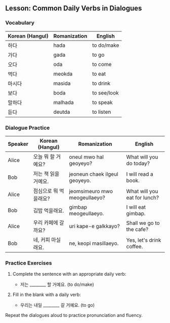 ## Lesson: Common Daily Verbs in Dialogues

### Vocabulary

| Korean (Hangul) | Romanization | English         |
|-----------------|--------------|-----------------|
| 하다            | hada         | to do/make      |
| 가다            | gada         | to go           |
| 오다            | oda          | to come         |
| 먹다            | meokda       | to eat          |
| 마시다          | masida       | to drink        |
| 보다            | boda         | to see/look     |
| 말하다          | malhada      | to speak        |
| 듣다            | deutda       | to listen       |

### Dialogue Practice

| Speaker | Korean (Hangul)                | Romanization                          | English                           |
|---------|--------------------------------|---------------------------------------|-----------------------------------|
| Alice   | 오늘 뭐 할 거예요?             | oneul mwo hal geoyeyo?                | What will you do today?           |
| Bob     | 저는 책 읽을 거예요.             | jeoneun chaek ilgeul geoyeyo.           | I will read a book.               |
| Alice   | 점심으로 뭐 먹을래요?            | jeomsimeuro mwo meogeullaeyo?           | What will you eat for lunch?      |
| Bob     | 김밥 먹을래요.                 | gimbap meogeullaeyo.                    | I will eat gimbap.                |
| Alice   | 우리 카페에 갈까요?             | uri kape-e galkkayo?                    | Shall we go to the cafe?          |
| Bob     | 네, 커피 마실래요.              | ne, keopi masillaeyo.                   | Yes, let's drink coffee.          |

### Practice Exercises

1. Complete the sentence with an appropriate daily verb:
   - 저는 ________ 할 거예요. (to do/make)

2. Fill in the blank with a daily verb:
   - 우리는 내일 ________ 갈 거예요. (to go)

Repeat the dialogues aloud to practice pronunciation and fluency.